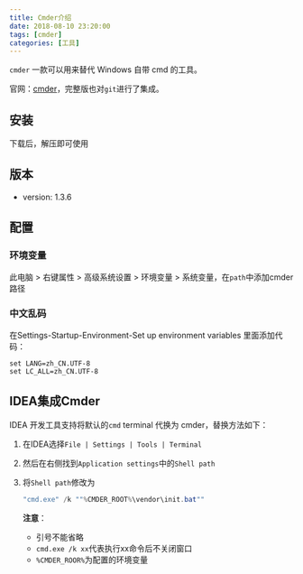 ```yaml
---
title: Cmder介绍
date: 2018-08-10 23:20:00
tags: [cmder]
categories: [工具]
---
```


`cmder` 一款可以用来替代 Windows 自带 cmd 的工具。

官网：[cmder](http://cmder.net/)，完整版也对`git`进行了集成。

<!--more-->

## 安装

下载后，解压即可使用

## 版本

- version: 1.3.6

## 配置

### 环境变量

此电脑 > 右键属性 > 高级系统设置 > 环境变量 > 系统变量，在`path`中添加cmder路径 

### 中文乱码

在Settings-Startup-Environment-Set up environment variables 里面添加代码：

```shell
set LANG=zh_CN.UTF-8
set LC_ALL=zh_CN.UTF-8
```

## IDEA集成Cmder

IDEA 开发工具支持将默认的`cmd` terminal 代换为 cmder，替换方法如下：

1. 在IDEA选择`File | Settings | Tools | Terminal`

2. 然后在右侧找到`Application settings`中的`Shell path`

3. 将`Shell path`修改为

    ```powershell
    "cmd.exe" /k ""%CMDER_ROOT%\vendor\init.bat""
    ```

   **注意**：

   - 引号不能省略
   - `cmd.exe /k xx`代表执行xx命令后不关闭窗口
   - `%CMDER_ROOR%`为配置的环境变量

